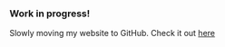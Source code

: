 ### Work in progress!
Slowly moving my website to GitHub. Check it out [here](https://farrellkj2.github.io/)
